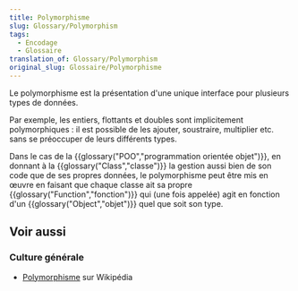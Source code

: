 ```yaml
---
title: Polymorphisme
slug: Glossary/Polymorphism
tags:
  - Encodage
  - Glossaire
translation_of: Glossary/Polymorphism
original_slug: Glossaire/Polymorphisme
---
```

Le polymorphisme est la présentation d'une unique interface pour plusieurs types de données.

Par exemple, les entiers, flottants et doubles sont implicitement polymorphiques : il est possible de les ajouter, soustraire, multiplier etc. sans se préoccuper de leurs différents types.

Dans le cas de la {{glossary("POO","programmation orientée objet")}}, en donnant à la {{glossary("Class","classe")}} la gestion aussi bien de son code que de ses propres données, le polymorphisme peut être mis en œuvre en faisant que chaque classe ait sa propre {{glossary("Function","fonction")}} qui (une fois appelée) agit en fonction d'un {{glossary("Object","objet")}} quel que soit son type.

## Voir aussi

### Culture générale

- [Polymorphisme](<https://fr.wikipedia.org/wiki/Polymorphisme_(informatique)>) sur Wikipédia
